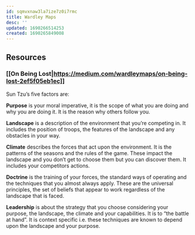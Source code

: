 ```yaml
---
id: sqmvxnaw3la7ize7z0i7rmc
title: Wardley Maps
desc: ''
updated: 1690266514253
created: 1690265849008
---
```


## Resources

### [[On Being Lost|https://medium.com/wardleymaps/on-being-lost-2ef5f05eb1ec]]

Sun Tzu’s five factors are:

**Purpose** is your moral imperative, it is the scope of what you are doing and why you are doing it. It is the reason why others follow you.

**Landscape** is a description of the environment that you’re competing in. It includes the position of troops, the features of the landscape and any obstacles in your way.

**Climate** describes the forces that act upon the environment. It is the patterns of the seasons and the rules of the game. These impact the landscape and you don’t get to choose them but you can discover them. It includes your competitors actions.

**Doctrine** is the training of your forces, the standard ways of operating and the techniques that you almost always apply. These are the universal principles, the set of beliefs that appear to work regardless of the landscape that is faced.

**Leadership** is about the strategy that you choose considering your purpose, the landscape, the climate and your capabilities. It is to “the battle at hand”. It is context specific i.e. these techniques are known to depend upon the landscape and your purpose.